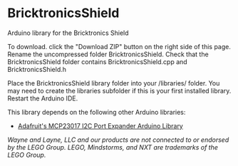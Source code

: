 BricktronicsShield
==================

Arduino library for the Bricktronics Shield

To download. click the "Download ZIP" button on the right side of this page. Rename the uncompressed folder BricktronicsShield. Check that the BricktronicsShield folder contains BricktronicsShield.cpp and BricktronicsShield.h

Place the BricktronicsShield library folder into your <arduinosketchfolder>/libraries/ folder. You may need to create the libraries subfolder if this is your first installed library. Restart the Arduino IDE.

This library depends on the following other Arduino libraries:
* [Adafruit's MCP23017 I2C Port Expander Arduino Library](https://github.com/adafruit/Adafruit-MCP23017-Arduino-Library)

_Wayne and Layne, LLC and our products are not connected to or endorsed by the LEGO Group. LEGO, Mindstorms, and NXT are trademarks of the LEGO Group._

